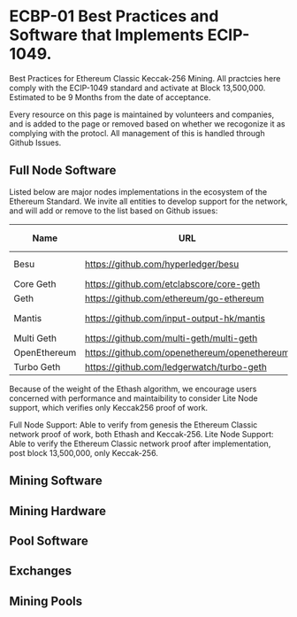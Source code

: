 # ECBP-01 Best Practices and Software that Implements ECIP-1049.
Best Practices for Ethereum Classic Keccak-256 Mining. All practcies here comply with the ECIP-1049 standard and activate at Block 13,500,000. Estimated to be 9 Months from the date of acceptance.

Every resource on this page is maintained by volunteers and companies, and is added to the page or removed based on whether we recogonize it as complying with the protocl. All management of this is handled through Github Issues.

## Full Node Software

Listed below are major nodes implementations in the ecosystem of the Ethereum Standard. We invite all entities to develop support for the network, and will add or remove to the list based on Github issues:

| Name | URL | Language | Keccak256 Active | License
| --- | --- | --- | --- | --- | 
| Besu | https://github.com/hyperledger/besu | Java | Unknown | Apache 2.0
| Core Geth | https://github.com/etclabscore/core-geth | Go | Unknown | GPLv3
| Geth | https://github.com/ethereum/go-ethereum | Go | Unknown | GPLv3 
| Mantis | https://github.com/input-output-hk/mantis | Scala | Unknown | Apache 2.0
| Multi Geth  | https://github.com/multi-geth/multi-geth | Go | Unknown | GPLv3
| OpenEthereum | https://github.com/openethereum/openethereum | Rust | Uknown | GPLv3
| Turbo Geth | https://github.com/ledgerwatch/turbo-geth | Go | Unknown | GPLv3

Because of the weight of the Ethash algorithm, we encourage users concerned with performance and maintaibility to consider Lite Node support, which verifies only Keccak256 proof of work. 

Full Node Support: Able to verify from genesis the Ethereum Classic network proof of work, both Ethash and Keccak-256.
Lite Node Support: Able to verify the Ethereum Classic network proof after implementation, post block 13,500,000, only Keccak-256. 

## Mining Software 

## Mining Hardware

## Pool Software 

## Exchanges

## Mining Pools
